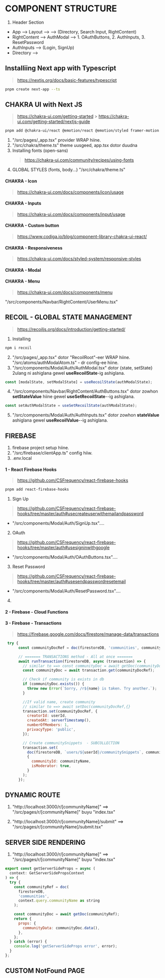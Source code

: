 # COMPONENT STRUCTURE

1. Header Section

- App --> Layout --> <Navbar/> --> (Directory, Search Input, RightContent)
- RightContent --> AuthModal --> 1. OAuthButtons, 2. AuthInputs, 3. ResetPassword
- AuthInputs --> (Login, SignUp)
- Directory -->

## Installiing Next app with Typescript

> https://nextjs.org/docs/basic-features/typescript

```bash
pnpm create next-app --ts

```

## CHAKRA UI with Next JS

> https://chakra-ui.com/getting-started > https://chakra-ui.com/getting-started/nextjs-guide

```bash
pnpm add @chakra-ui/react @emotion/react @emotion/styled framer-motion
```

1. "/src/pages/\_app.tsx" provider WRAP hiine.
2. "/src/chakra/theme.ts" theme uusgeed, app.tsx dotor duudna
3. Installing fonts (open-sans)
   > https://chakra-ui.com/community/recipes/using-fonts
4. GLOBAL STYLES (fonts, body...)
   "/src/chakra/theme.ts"

#### CHAKRA - Icon

> https://chakra-ui.com/docs/components/icon/usage

#### CHAKRA - Inputs

> https://chakra-ui.com/docs/components/input/usage

#### CHAKRA - Custom button

> https://www.codiga.io/blog/component-library-chakra-ui-react/

#### CHAKRA - Responsiveness

> https://chakra-ui.com/docs/styled-system/responsive-styles

#### CHAKRA - Modal

#### CHAKRA - Menu

> https://chakra-ui.com/docs/components/menu

"/src/components/Navbar/RightContent/UserMenu.tsx"

## RECOIL - GLOBAL STATE MANAGEMENT

> https://recoiljs.org/docs/introduction/getting-started/

1. Installing

```bash
npm i recoil
```

2. "/src/pages/\_app.tsx" dotor "RecoilRoot"-eer WRAP hiine.
   "/src/atoms/authModalAtom.ts" - dr config-ee hiine.
3. "/src/components/Modal/Auth/AuthModal.tsx" dotor {state, setState} 2ulang ni ashiglana gewel **useRecoilState**-ig ashiglana.

```js
const [modalState, setModalState] = useRecoilState(authModalState);
```

4. "/src/components/Navbar/RightContent/AuthButtons.tsx" dotor zowhon **setStateValue** hiine gewel **useSetRecoilState**--ig ashiglana.

```js
const setAuthModalState = useSetRecoilState(authModalState);
```

5. "/src/components/Modal/Auth/AuthInputs.tsx" dotor zowhon **stateValue** ashiglana gewel **useRecoilValue**--ig ashiglana.

## FIREBASE

1. firebase project setup hiine.
2. "/src/firebase/clientApp.ts" config hiiw.
3. .env.local

#### 1 - React Firebase Hooks

> https://github.com/CSFrequency/react-firebase-hooks

```bash
pnpm add react-firebase-hooks
```

1. Sign Up

> https://github.com/CSFrequency/react-firebase-hooks/tree/master/auth#usecreateuserwithemailandpassword

- "/src/components/Modal/Auth/SignUp.tsx"....

2. OAuth

> https://github.com/CSFrequency/react-firebase-hooks/tree/master/auth#usesigninwithgoogle

- "/src/components/Modal/Auth/OAuthButtons.tsx"....

3. Reset Password

> https://github.com/CSFrequency/react-firebase-hooks/tree/master/auth#usesendpasswordresetemail

- "/src/components/Modal/Auth/ResetPassword.tsx"....

4.

#### 2 - Firebase - Cloud Functions

#### 3 - Firebase - Transactions

> https://firebase.google.com/docs/firestore/manage-data/transactions

```js
 try {
      const communityDocRef = doc(firestoreDB, 'communities', communityName);

      // ======= TRANSACTIONS method - All at once =======
      await runTransaction(firestoreDB, async (transaction) => {
        // similar to ==> const communityDoc = await getDoc(communityDocRef);
        const communityDoc = await transaction.get(communityDocRef);

        // Check if community is exists in db
        if (communityDoc.exists()) {
          throw new Error(`Sorry, /r${name} is taken. Try another.`);
        }

        //If valid name, create community
        // similar to ==> await setDoc(communityDocRef,{}
        transaction.set(communityDocRef, {
          creatorId: userId,
          createdAt: serverTimestamp(),
          numberOfMembers: 1,
          privacyType: 'public',
        });

        // Create communitySnippets  - SUBCOLLECTION
        transaction.set(
          doc(firestoreDB, `users/${userId}/communitySnippets`, communityName),
          {
            communityId: communityName,
            isModerator: true,
          }
        );
      });
```

## DYNAMIC ROUTE

1. "http://localhost:3000/r/[communityName]" ==> "/src/pages/r/[communityName]" buyu "index.tsx"

2. "http://localhost:3000/r/[communityName]/submit" ==> "/src/pages/r/[communityName]/submit.tsx"

## SERVER SIDE RENDERING

1. "http://localhost:3000/r/[communityName]" ==> "/src/pages/r/[communityName]" buyu "index.tsx"

```js
export const getServerSideProps = async (
  context: GetServerSidePropsContext
) => {
  try {
    const communityRef = doc(
      firestoreDB,
      'communities',
      context.query.communityName as string
    );

    const communityDoc = await getDoc(communityRef);
    return {
      props: {
        communityData: communityDoc.data(),
      },
    };
  } catch (error) {
    console.log('getServerSideProps error', error);
  }
};
```

## CUSTOM NotFound PAGE
